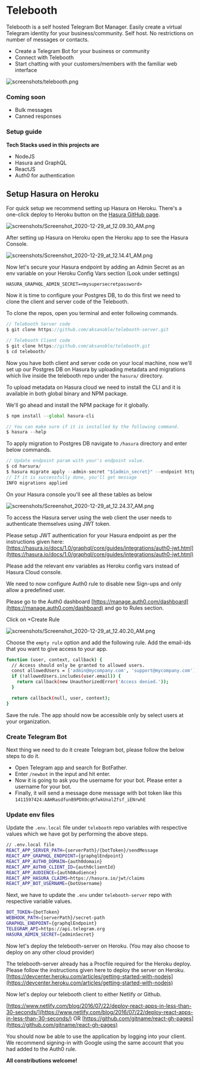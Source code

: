 # Telebooth

Telebooth is a self hosted Telegram Bot Manager. Easily create a virtual Telegram identity for your business/community. Self host. No restrictions on number of messages or contacts.

- Create a Telegram Bot for your business or community
- Connect with Telebooth
- Start chatting with your customers/members with the familiar web interface

![screenshots/telebooth.png](screenshots/telebooth.png)

### Coming soon

- Bulk messages
- Canned responses

### Setup guide

**Tech Stacks used in this projects are**

- NodeJS
- Hasura and GraphQL
- ReactJS
- Auth0 for authentication

## Setup Hasura on Heroku

For quick setup we recommend setting up Hasura on Heroku. There's a one-click deploy to Heroku button on the [Hasura GitHub page](https://github.com/hasura/graphql-engine).

![screenshots/Screenshot_2020-12-29_at_12.09.30_AM.png](screenshots/Screenshot_2020-12-29_at_12.09.30_AM.png)

After setting up Hasura on Heroku open the Heroku app to see the Hasura Console.

![screenshots/Screenshot_2020-12-29_at_12.14.41_AM.png](screenshots/Screenshot_2020-12-29_at_12.14.41_AM.png)

Now let's secure your Hasura endpoint by adding an Admin Secret as an env variable on your Heroku Config Vars section (Look under settings)

`HASURA_GRAPHQL_ADMIN_SECRET=<mysupersecretpassword>`

Now it is time to configure your Postgres DB, to do this first we need to clone the client and server code of the Telebooth.

To clone the repos, open you terminal and enter following commands.

```jsx
// Telebooth Server code
$ git clone https://github.com/aksanoble/telebooth-server.git

// Telebooth Client code
$ git clone https://github.com/aksanoble/telebooth.git
$ cd telebooth/
```

Now you have both client and server code on your local machine, now we'll set up our Postgres DB on Hasura by uploading metadata and migrations which live inside the telebooth repo under the `hasura/` directory.

To upload metadata on Hasura cloud we need to install the CLI and it is available in both global binary and NPM package.

We'll go ahead and install the NPM package for it globally.

```jsx
$ npm install --global hasura-cli

// You can make sure if it is installed by the following command.
$ hasura --help
```

To apply migration to Postgres DB navigate to `/hasura` directory and enter below commands.

```jsx
// Update endpoint param with your's endpoint value.
$ cd harsura/
$ hasura migrate apply --admin-secret "${admin_secret}" --endpoint https://telebooth.herokuapp.com
// If it is successfully done, you'll get message
INFO migrations applied
```

On your Hasura console you'll see all these tables as below

![screenshots/Screenshot_2020-12-29_at_12.24.37_AM.png](screenshots/Screenshot_2020-12-29_at_12.24.37_AM.png)

To access the Hasura server using the web client the user needs to authenticate themselves using JWT token.

Please setup JWT authentication for your Hasura endpoint as per the instructions given here:
[https://hasura.io/docs/1.0/graphql/core/guides/integrations/auth0-jwt.html](https://hasura.io/docs/1.0/graphql/core/guides/integrations/auth0-jwt.html)

Please add the relevant env variables as Heroku config vars instead of Hasura Cloud console.

We need to now configure Auth0 rule to disable new Sign-ups and only allow a predefined user.

Please go to the Auth0 dashboard [https://manage.auth0.com/dashboard](https://manage.auth0.com/dashboard) and go to Rules section.

Click on +Create Rule

![screenshots/Screenshot_2020-12-29_at_12.40.20_AM.png](screenshots/Screenshot_2020-12-29_at_12.40.20_AM.png)

Choose the `empty rule` option and add the following rule. Add the email-ids that you want to give access to your app.

```bash
function (user, context, callback) {
  // Access should only be granted to allowed users.
  const allowedUsers = ['admin@mycompany.com', 'support@mycompany.com'];
  if (!allowedUsers.includes(user.email)) {
    return callback(new UnauthorizedError('Access denied.'));
  }

  return callback(null, user, context);
}

```

Save the rule. The app should now be accessible only by select users at your organization.

### Create Telegram Bot

Next thing we need to do it create Telegram bot, please follow the below steps to do it.

- Open Telegram app and search for BotFather.
- Enter `/newbot` in the input and hit enter.
- Now it is going to ask you the username for your bot. Please enter a username for your bot.
- Finally, it will send a message done message with bot token like this `1411597424:AAHRasdfunB9PDX0cqKfwkUnalZfsf_iENrwhE`

### Update env files

Update the `.env.local` file under `telebooth` repo variables with respective values which we have got by performing the above steps.

```bash
// .env.local file
REACT_APP_SERVER_PATH={serverPath}/{botToken}/sendMessage
REACT_APP_GRAPHQL_ENDPOINT={graphqlEndpoint}
REACT_APP_AUTH0_DOMAIN={auth0domain}
REACT_APP_AUTH0_CLIENT_ID={auth0clientId}
REACT_APP_AUDIENCE={auth0Audience}
REACT_APP_HASURA_CLAIMS=https://hasura.io/jwt/claims
REACT_APP_BOT_USERNAME={botUsername}
```

Next, we have to update the `.env` under `telebooth-server` repo with respective variable values.

```bash
BOT_TOKEN={botToken}
WEBHOOK_PATH={serverPath}/secret-path
GRAPHQL_ENDPOINT={graphqlEndpoint}
TELEGRAM_API=https://api.telegram.org
HASURA_ADMIN_SECRET={adminSecret}
```

Now let's deploy the telebooth-server on Heroku. (You may also choose to deploy on any other cloud provider)

The telebooth-server already has a Procfile required for the Heroku deploy. Please follow the instructions given here to deploy the server on Heroku. [https://devcenter.heroku.com/articles/getting-started-with-nodejs](https://devcenter.heroku.com/articles/getting-started-with-nodejs)

Now let's deploy our telebooth client to either Netlify or Github.

[https://www.netlify.com/blog/2016/07/22/deploy-react-apps-in-less-than-30-seconds/](https://www.netlify.com/blog/2016/07/22/deploy-react-apps-in-less-than-30-seconds/) OR
[https://github.com/gitname/react-gh-pages](https://github.com/gitname/react-gh-pages)

You should now be able to use the application by logging into your client. We recommend signing-in with Google using the same account that you had added to the Auth0 rule.

**All constributions welcome!**
